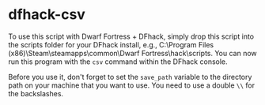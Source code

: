 # dfhack-csv

To use this script with Dwarf Fortress + DFhack, simply drop this script into the scripts folder for your DFhack install, e.g., C:\Program Files (x86)\Steam\steamapps\common\Dwarf Fortress\hack\scripts.  You can now run this program with the `csv` command within the DFhack console.

Before you use it, don't forget to set the `save_path` variable to the directory path on your machine that you want to use. You need to use a double `\\` for the backslashes.
